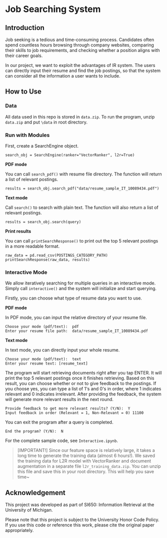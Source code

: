 # Job Searching System

## Introduction

Job seeking is a tedious and time-consuming process. Candidates often spend countless hours browsing through company websites, comparing their skills to job requirements, and checking whether a position aligns with their career goals.

In our project, we want to exploit the advantages of IR system. The users can directly input their resume and find the job postings, so that the system can consider all the information a user wants to include.

## How to Use

### Data

All data used in this repo is stored in `data.zip`. To run the program, unzip `data.zip` and put `\data` in root directory.

### Run with Modules

First, create a SearchEngine object.

```
search_obj = SearchEngine(ranker="VectorRanker", l2r=True)
```

**PDF mode**

You can call `search_pdf()` with resume file directory. The function will return a list of relevant postings.

```
results = search_obj.search_pdf("data/resume_sample_IT_10089434.pdf")
```

**Text mode**

Call `search()` to search with plain text. The function will also return a list of relevant postings.

```
results = search_obj.search(query)
```

**Print results**

You can call `printSearchResponse()` to print out the top 5 relevant postings in a more readable format.

```
raw_data = pd.read_csv(POSTINGS_CATEGORY_PATH)
printSearchResponse(raw_data, results)
```

### Interactive Mode

We allow iteratively searching for multiple queries in an interactive mode. Simply call `interactive()` and the system will initialize and start querying.

Firstly, you can choose what type of resume data you want to use.

**PDF mode**

In PDF mode, you can input the relative directory of your resume file.

```
Choose your mode (pdf/text):  pdf
Enter your resume file path:  data/resume_sample_IT_10089434.pdf
```

**Text mode**

In text mode, you can directly input your whole resume.

```
Choose your mode (pdf/text):  text
Enter your resume text: [resume_text]
```

The program will start retrieving documents right after you tap ENTER. It will print the top 5 relevant postings once it finishes retrieving. Based on this result, you can choose whether or not to give feedback to the postings. If you choose yes, you can type a list of 1's and 0's in order, where 1 indicates relevant and 0 indicates irrelevant. After providing the feedback, the system will generate more relevant results in the next round.

```
Provide feedback to get more relevant results? (Y/N):  Y
Input feedback in order (Relevant = 1, Non-Relevant = 0) 11100
```

You can exit the program after a query is completed.

```
End the program? (Y/N):  N
```

For the complete sample code, see `Interactive.ipynb`.

> [IMPORTANT!] Since our feature space is relatively large, it takes a long time to generate the training data (almost 6 hours!). We saved the training data for L2R model with VectorRanker and document augmentation in a separate file `l2r_training_data.zip`. You can unzip this file and save this in your root directory. This will help you save time~

## Acknowledgement

This project was developed as part of SI650: Information Retrieval at the University of Michigan.

Please note that this project is subject to the University Honor Code Policy. If you use this code or reference this work, please cite the original paper appropriately.
